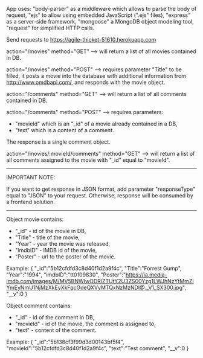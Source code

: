 App uses:
"body-parser" as a middleware which allows to parse the body of request, 
"ejs" to allow using embedded JavaScript (".ejs" files),
"express" as a server-side framework,
"mongoose" a MongoDB object modeling tool,
"request" for simplified HTTP calls.

Send requests to https://agile-thicket-51610.herokuapp.com

action="/movies" method="GET" --> will return a list of all movies contained in DB.

action="/movies" method="POST" --> requires parameter "Title" to be filled, it posts a movie into the database with additional information from http://www.omdbapi.com/, and responds with the movie object.

action="/comments" method="GET" --> will return a list of all comments contained in DB.

action="/comments" method="POST" --> requires parameters:
- "movieId" which is an "_id" of a movie already contained in a DB,
- "text" which is a content of a comment.

The response is a single comment object.

action="/movies/:movieId/comments" method="GET" --> will return a list of all comments assigned to the movie with "_id" equal to "movieId".

----------------------------------------------------------------------------------------------------------
IMPORTANT NOTE:

If you want to get response in JSON format, add parameter "responseType" equal to "JSON" to your request.
Otherwise, response will be consumed by a frontend solution.

----------------------------------------------------------------------------------------------------------

Object movie contains:
- "_id" - id of the movie in DB,
- "Title" - title of the movie,
- "Year" - year the movie was released,
- "imdbID" - IMDB id of the movie,
- "Poster" - url to the poster of the movie.

Example:
{
    "_id":"5b12cfdfd3c8d40f1d2a9f4c",
    "Title":"Forrest Gump",
    "Year":"1994",
    "imdbID":"tt0109830",
    "Poster":"https://ia.media-imdb.com/images/M/MV5BNWIwODRlZTUtY2U3ZS00Yzg1LWJhNzYtMmZiYmEyNmU1NjMzXkEyXkFqcGdeQXVyMTQxNzMzNDI@._V1_SX300.jpg",
    "__v":0
}

Object comment contains:
- "_id" - id of the comment in DB,
- "movieId" - id of the movie, the comment is assigned to,
- "text" - content of the comment.

Example:
{
    "_id":"5b138cf3f99d3d00143bf5f4",
    "movieId":"5b12cfdfd3c8d40f1d2a9f4c",
    "text":"Test comment",
    "__v":0
}

